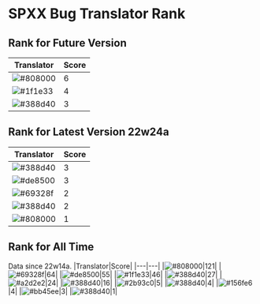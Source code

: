 # SPXX Bug Translator Rank
## Rank for Future Version
|Translator|Score|
|---|---|
|![#808000](https://img.shields.io/static/v1?label=&message=Olvcpr423&color=808000&style=flat-square)|6|
|![#1f1e33](https://img.shields.io/static/v1?label=&message=DrLee_lihr&color=1f1e33&style=flat-square)|4|
|![#388d40](https://img.shields.io/static/v1?label=&message=Hatsuki_kiri&color=388d40&style=flat-square)|3|
## Rank for Latest Version 22w24a
|Translator|Score|
|---|---|
|![#388d40](https://img.shields.io/static/v1?label=&message=Hatsuki_kiri&color=388d40&style=flat-square)|3|
|![#de8500](https://img.shields.io/static/v1?label=&message=AkashaMCPK&color=de8500&style=flat-square)|3|
|![#69328f](https://img.shields.io/static/v1?label=&message=Ricolove&color=69328f&style=flat-square)|2|
|![#388d40](https://img.shields.io/static/v1?label=&message=dianliang&color=388d40&style=flat-square)|2|
|![#808000](https://img.shields.io/static/v1?label=&message=Olvcpr423&color=808000&style=flat-square)|1|
## Rank for All Time
Data since 22w14a.
|Translator|Score|
|---|---|
|![#808000](https://img.shields.io/static/v1?label=&message=Olvcpr423&color=808000&style=flat-square)|121|
|![#69328f](https://img.shields.io/static/v1?label=&message=Ricolove&color=69328f&style=flat-square)|64|
|![#de8500](https://img.shields.io/static/v1?label=&message=AkashaMCPK&color=de8500&style=flat-square)|55|
|![#1f1e33](https://img.shields.io/static/v1?label=&message=DrLee_lihr&color=1f1e33&style=flat-square)|46|
|![#388d40](https://img.shields.io/static/v1?label=&message=Hatsuki_kiri&color=388d40&style=flat-square)|27|
|![#a2d2e2](https://img.shields.io/static/v1?label=&message=NoMathExpectation&color=a2d2e2&style=flat-square)|24|
|![#388d40](https://img.shields.io/static/v1?label=&message=dianliang&color=388d40&style=flat-square)|16|
|![#2b93c0](https://img.shields.io/static/v1?label=&message=Light_Beacon&color=2b93c0&style=flat-square)|5|
|![#388d40](https://img.shields.io/static/v1?label=&message=PercyDan&color=388d40&style=flat-square)|4|
|![#156fe6](https://img.shields.io/static/v1?label=&message=Lakeus&color=156fe6&style=flat-square)|4|
|![#bb45ee](https://img.shields.io/static/v1?label=&message=XiTieShiZ&color=bb45ee&style=flat-square)|3|
|![#388d40](https://img.shields.io/static/v1?label=&message=KaplanSteve&color=388d40&style=flat-square)|1|